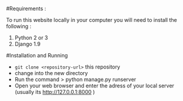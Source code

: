 #Requirements :

To run this website locally in your computer you will need to install the following :
1. Python 2 or 3
2. Django 1.9

#Installation and Running

* `git clone <repository-url>` this repository
* change into the new directory
* Run the command > python manage.py runserver
* Open your web browser and enter the adress of your local server (usually its http://127.0.0.1:8000 )
